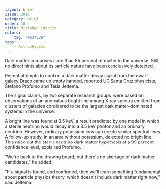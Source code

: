 ```yaml
---
layout: brief
issue: 2016
category: brief
order: 10
title: Mistaken idenity
colors:
    tag: "#e37526"
tags:
    - Astrophysics
---
```


Dark matter comprises more than 85 percent of matter in the universe. Still, no direct hints about its particle nature have been conclusively detected.

Recent attempts to confirm a dark matter decay signal from the dwarf galaxy Draco came up empty handed, reported UC Santa Cruz physicists, Stefano Profumo and Tesla Jeltema.

The signal claims, by two separate research groups, were based on observations of an anomalous bright line among X-ray spectra emitted from clusters of galaxies considered to be the largest dark matter–dominated systems in the universe.

A bright line was found at 3.5 keV, a result predicted by one model in which a sterile neutrino would decay into a 3.5 keV photon and an ordinary neutrino. However, ordinary potassium ions can create similar spectral lines. A follow-up study, in an area without potassium, detected no bright line. This ruled out the sterile neutrino dark matter hypothesis at a 99 percent confidence level, explained Profumo.

"We're back to the drawing board, but there's no shortage of dark matter candidates," he added.

"If a signal is found, and confirmed, then we'll learn something fundamental about particle physics theory, which doesn't include dark matter right now," said Jeltema.

